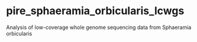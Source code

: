 # pire_sphaeramia_orbicularis_lcwgs
Analysis of low-coverage whole genome sequencing data from Sphaeramia orbicularis
